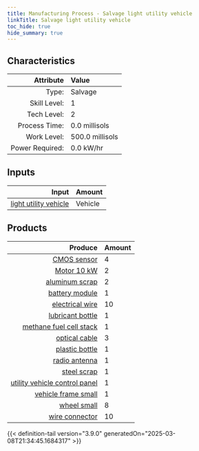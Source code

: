 ```yaml
---
title: Manufacturing Process - Salvage light utility vehicle
linkTitle: Salvage light utility vehicle
toc_hide: true
hide_summary: true
---
```

<!-- This is generated by the MarsSim HelpGenertor, do not edit. -->


## Characteristics

| Attribute      | Value |
|--------:|:------|
|Type:|Salvage|
|Skill Level:|1|
|Tech Level:|2|
|Process Time:|0.0 millisols|
|Work Level:|500.0 millisols|
|Power Required:|0.0 kW/hr|

## Inputs

| Input      | Amount |
|--------:|:------|
|[light utility vehicle](/docs/definitions/vehicle/light-utility-vehicle)|Vehicle|1|

## Products


| Produce      | Amount |
|--------:|:------|
|[CMOS sensor](/docs/definitions/part/cmos-sensor)|4|
|[Motor 10 kW](/docs/definitions/part/motor-10-kw)|2|
|[aluminum scrap](/docs/definitions/part/aluminum-scrap)|2|
|[battery module](/docs/definitions/part/battery-module)|1|
|[electrical wire](/docs/definitions/part/electrical-wire)|10|
|[lubricant bottle](/docs/definitions/part/lubricant-bottle)|1|
|[methane fuel cell stack](/docs/definitions/part/methane-fuel-cell-stack)|1|
|[optical cable](/docs/definitions/part/optical-cable)|3|
|[plastic bottle](/docs/definitions/part/plastic-bottle)|1|
|[radio antenna](/docs/definitions/part/radio-antenna)|1|
|[steel scrap](/docs/definitions/part/steel-scrap)|1|
|[utility vehicle control panel](/docs/definitions/part/utility-vehicle-control-panel)|1|
|[vehicle frame small](/docs/definitions/part/vehicle-frame-small)|1|
|[wheel small](/docs/definitions/part/wheel-small)|8|
|[wire connector](/docs/definitions/part/wire-connector)|10|



{{< definition-tail version="3.9.0" generatedOn="2025-03-08T21:34:45.1684317" >}}



